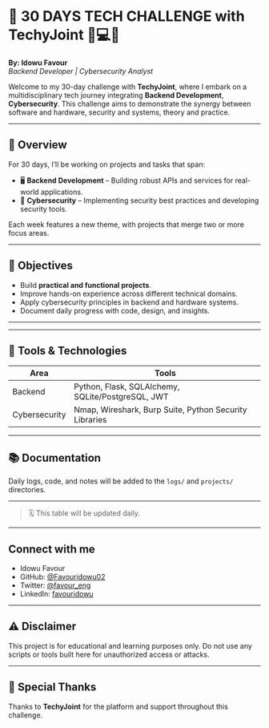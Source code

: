# 🚀 30 DAYS TECH CHALLENGE with TechyJoint 🔧💻🔐

**By: Idowu Favour**  
_Backend Developer | Cybersecurity Analyst_

Welcome to my 30-day challenge with **TechyJoint**, where I embark on a multidisciplinary tech journey integrating **Backend Development**, **Cybersecurity**. This challenge aims to demonstrate the synergy between software and hardware, security and systems, theory and practice.

---

## 🧭 Overview

For 30 days, I’ll be working on projects and tasks that span:
- 🖥️ **Backend Development** – Building robust APIs and services for real-world applications.
- 🔐 **Cybersecurity** – Implementing security best practices and developing security tools.

Each week features a new theme, with projects that merge two or more focus areas.

---

## 📌 Objectives

- Build **practical and functional projects**.
- Improve hands-on experience across different technical domains.
- Apply cybersecurity principles in backend and hardware systems.
- Document daily progress with code, design, and insights.

---


---

## 🧰 Tools & Technologies

| Area | Tools |
|------|-------|
| Backend | Python, Flask, SQLAlchemy, SQLite/PostgreSQL, JWT |
| Cybersecurity | Nmap, Wireshark, Burp Suite, Python Security Libraries |

---

## 📚 Documentation

Daily logs, code, and notes will be added to the `logs/` and `projects/` directories.

---


> 🗓️ This table will be updated daily.

---

## Connect with me

- Idowu Favour  
- GitHub: [@Favouridowu02](https://github.com/Favouridowu02)
- Twitter: [@favour_eng](https://x.com/favour_eng)
- LinkedIn: [favouridowu](https://linkedin.com/in/favouridowu)

---

## ⚠️ Disclaimer

This project is for educational and learning purposes only. Do not use any scripts or tools built here for unauthorized access or attacks.

---

## 🌟 Special Thanks

Thanks to **TechyJoint** for the platform and support throughout this challenge.

